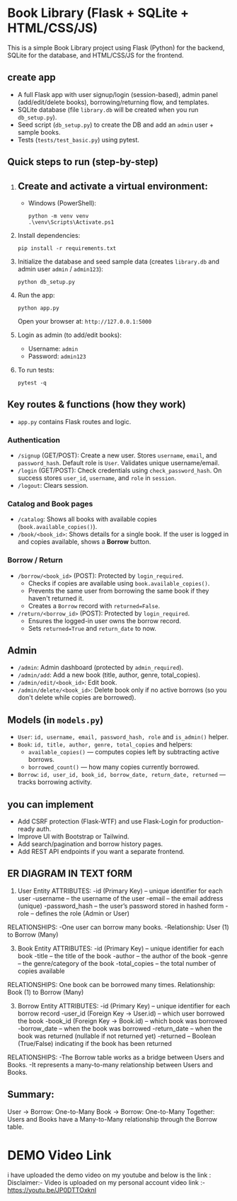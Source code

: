# Book Library (Flask + SQLite + HTML/CSS/JS)

This is a simple Book Library project using Flask (Python) for the backend, SQLite for the database, and HTML/CSS/JS for the frontend.

## create app
- A full Flask app with user signup/login (session-based), admin panel (add/edit/delete books), borrowing/returning flow, and templates.
- SQLite database (file `library.db` will be created when you run `db_setup.py`).
- Seed script (`db_setup.py`) to create the DB and add an `admin` user + sample books.
- Tests (`tests/test_basic.py`) using pytest.


## Quick steps to run (step-by-step)

1. Create and activate a virtual environment:
   - 
   - Windows (PowerShell):
     ```
     python -m venv venv
     .\venv\Scripts\Activate.ps1
     ```
3. Install dependencies:
   ```
   pip install -r requirements.txt
   ```
4. Initialize the database and seed sample data (creates `library.db` and admin user `admin` / `admin123`):
   ```
   python db_setup.py
   ```
5. Run the app:
   ```
   python app.py
   ```
   Open your browser at: `http://127.0.0.1:5000`

6. Login as admin (to add/edit books):
   - Username: `admin`
   - Password: `admin123`

7. To run tests:
   ```
   pytest -q
   ```

## Key routes & functions (how they work)
- `app.py` contains Flask routes and logic.

### Authentication
- `/signup` (GET/POST): Create a new user. Stores `username`, `email`, and `password_hash`. Default role is `User`. Validates unique username/email.
- `/login` (GET/POST): Check credentials using `check_password_hash`. On success stores `user_id`, `username`, and `role` in `session`.
- `/logout`: Clears session.

### Catalog and  Book pages
- `/catalog`: Shows all books with available copies (`book.available_copies()`).
- `/book/<book_id>`: Shows details for a single book. If the user is logged in and copies available, shows a **Borrow** button.

### Borrow / Return
- `/borrow/<book_id>` (POST): Protected by `login_required`.
  - Checks if copies are available using `book.available_copies()`.
  - Prevents the same user from borrowing the same book if they haven't returned it.
  - Creates a `Borrow` record with `returned=False`.
- `/return/<borrow_id>` (POST): Protected by `login_required`.
  - Ensures the logged-in user owns the borrow record.
  - Sets `returned=True` and `return_date` to now.

## Admin
- `/admin`: Admin dashboard (protected by `admin_required`).
- `/admin/add`: Add a new book (title, author, genre, total_copies).
- `/admin/edit/<book_id>`: Edit book.
- `/admin/delete/<book_id>`: Delete book only if no active borrows (so you don't delete while copies are borrowed).

## Models (in `models.py`)
- `User`: `id, username, email, password_hash, role` and `is_admin()` helper.
- `Book`: `id, title, author, genre, total_copies` and helpers:
  - `available_copies()` — computes copies left by subtracting active borrows.
  - `borrowed_count()` — how many copies currently borrowed.
- `Borrow`: `id, user_id, book_id, borrow_date, return_date, returned` — tracks borrowing activity.

## you can implement
- Add CSRF protection (Flask-WTF) and use Flask-Login for production-ready auth.
- Improve UI with Bootstrap or Tailwind.
- Add search/pagination and borrow history pages.
- Add REST API endpoints if you want a separate frontend.

## ER DIAGRAM IN TEXT fORM
1. User Entity
ATTRIBUTES:
-id (Primary Key) – unique identifier for each user
-username – the username of the user
-email – the email address (unique)
-password_hash – the user’s password stored in hashed form
-role – defines the role (Admin or User)

RELATIONSHIPS:
 -One user can borrow many books.
 -Relationship: User (1) to Borrow (Many)

3. Book Entity
ATTRIBUTES:
-id (Primary Key) – unique identifier for each book
-title – the title of the book
-author – the author of the book
-genre – the genre/category of the book
-total_copies – the total number of copies available

RELATIONSHIPS:
One book can be borrowed many times.
Relationship: Book (1) to Borrow (Many)


3. Borrow Entity
ATTRIBUTES:
-id (Primary Key) – unique identifier for each borrow record
-user_id (Foreign Key → User.id) – which user borrowed the book
-book_id (Foreign Key → Book.id) – which book was borrowed
-borrow_date – when the book was borrowed
-return_date – when the book was returned (nullable if not returned yet)
-returned – Boolean (True/False) indicating if the book has been returned

RELATIONSHIPS:
-The Borrow table works as a bridge between Users and Books.
-It represents a many-to-many relationship between Users and Books.




## Summary:
User -> Borrow: One-to-Many
Book -> Borrow: One-to-Many
Together: Users and Books have a Many-to-Many relationship through the Borrow table.

# DEMO Video Link
i have uploaded the demo video on my youtube and below is the link :
Disclaimer:- Video is uploaded on my personal account
video link :- https://youtu.be/JP0DTTOxknI
